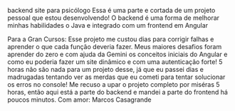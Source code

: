 backend site para psicólogo Essa é uma parte e cortada de um projeto pessoal que estou desenvolvendo! 
O backend é uma forma de melhorar minhas habilidades o Java e integrado com um frontend em Angular

Para a Gran Cursos: Esse projeto me custou dias para corrigir falhas e aprender o que cada função deveria fazer. 
Meus maiores desafios foram aprender do zero e com ajuda da Gemini os conceitos iniciais do Angular e como eu poderia fazer um site dinâmico e com uma autenticação forte!
5 horas não são nada para um projeto desse, já que eu passei dias e madrugadas tentando ver as merdas que eu cometi para tentar solucionar os erros no console! 
Me recuso a upar o projeto completo por miséras 5 horas, então aqui está a parte do backend e mandei a parte do frontend há poucos minutos.
Com amor: Marcos Casagrande
